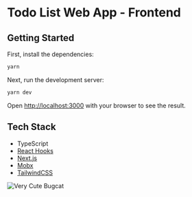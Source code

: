 # Todo List Web App - Frontend

## Getting Started

First, install the dependencies:
```bash
yarn
```

Next, run the development server:

```bash
yarn dev
```

Open [http://localhost:3000](http://localhost:3000) with your browser to see the result.

## Tech Stack
- TypeScript
- [React Hooks](https://reactjs.org/docs/hooks-intro.html)
- [Next.js](https://nextjs.org/docs)
- [Mobx](https://mobx.js.org)
- [TailwindCSS](https://tailwindcss.com/docs)


![Very Cute Bugcat](https://4.bp.blogspot.com/-VoXn3em3rYE/XdjEJ3CHKHI/AAAAAABHK8E/uNkCWei0GS4AEIEcmCErpl5UlJlkAkLHQCLcBGAsYHQ/s1600/AW4030178_09.gif)
